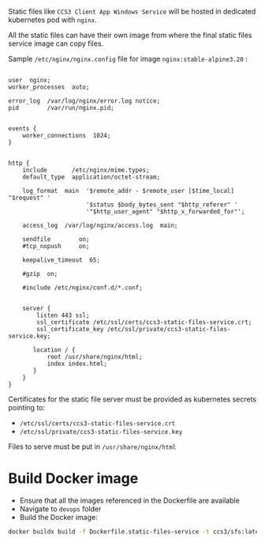 Static files like `CCS3 Client App Windows Service` will be hosted in dedicated kubernetes pod with `nginx`.

All the static files can have their own image from where the final static files service image can copy files.

Sample `/etc/nginx/nginx.config` file for image `nginx:stable-alpine3.20` :
```

user  nginx;
worker_processes  auto;

error_log  /var/log/nginx/error.log notice;
pid        /var/run/nginx.pid;


events {
    worker_connections  1024;
}


http {
    include       /etc/nginx/mime.types;
    default_type  application/octet-stream;

    log_format  main  '$remote_addr - $remote_user [$time_local] "$request" '
                      '$status $body_bytes_sent "$http_referer" '
                      '"$http_user_agent" "$http_x_forwarded_for"';

    access_log  /var/log/nginx/access.log  main;

    sendfile        on;
    #tcp_nopush     on;

    keepalive_timeout  65;

    #gzip  on;

    #include /etc/nginx/conf.d/*.conf;


    server {
        listen 443 ssl;
        ssl_certificate /etc/ssl/certs/ccs3-static-files-service.crt;
        ssl_certificate_key /etc/ssl/private/ccs3-static-files-service.key;

       location / {
           root /usr/share/nginx/html;
           index index.html;
       }
    }
}
```

Certificates for the static file server must be provided as kubernetes secrets pointing to:
- `/etc/ssl/certs/ccs3-static-files-service.crt`
- `/etc/ssl/private/ccs3-static-files-service.key`

Files to serve must be put in `/usr/share/nginx/html`

# Build Docker image
- Ensure that all the images referenced in the Dockerfile are available
- Navigate to `devops` folder
- Build the Docker image:
```bash
docker buildx build -f Dockerfile.static-files-service -t ccs3/sfs:latest ./static-files-service
```